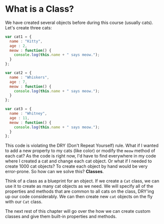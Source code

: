 # What is a Class?

We have created several objects before during this course (usually cats). Let's create three cats:

```js
var cat1 = {
  name : "Kitty",
  age : 2,
  meow : function() {
    console.log(this.name + " says meow.");
  }
};

var cat2 = {
  name : "Whiskers",
  age : 7,
  meow : function() {
    console.log(this.name + " says meow.");
  }
};

var cat3 = {
  name : "Whitney",
  age : 11,
  meow : function() {
    console.log(this.name + " says meow.");
  }
};
```

This code is violating the DRY (Don't Repeat Yourself) rule. What if I wanted to add a new property to my cats (like color) or modify the `meow` method of each cat? As the code is right now, I'd have to find everywhere in my code where I created a cat and change each cat object. Or what if I needed to create 1000 cat objects? To create each object by hand would be very error-prone. So how can we solve this? **Classes**.

Think of a class as a blueprint for an object. If we create a `Cat` class, we can use it to create as many cat objects as we need. We will specify all of the properties and methods that are common to all cats on the class, DRY'ing up our code considerably. We can then create new `cat` objects on the fly with our `Cat` class.

The next rest of this chapter will go over the how we can create custom classes and give them built-in properties and methods.
